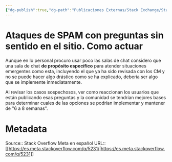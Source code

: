 ```yaml
---
{"dg-publish":true,"dg-path":"Publicaciones Externas/Stack Exchange/Stack Overflow en español/Stack Overflow en español Meta/es.meta.stackoverflow.com-5231.md","permalink":"/publicaciones-externas/stack-exchange/stack-overflow-en-espanol/stack-overflow-en-espanol-meta/es-meta-stackoverflow-com-5231/","title":"Ataques de SPAM con preguntas sin sentido en el sitio. Como actuar","hide":true,"noteIcon":"\"0\"","created":"2024-04-03T12:49:10.764-06:00","updated":"2024-04-05T16:44:04.540-06:00"}
---
```


# Ataques de SPAM con preguntas sin sentido en el sitio. Como actuar

Aunque en lo personal procuro usar poco las salas de chat considero que una sala de chat **de propósito específico** para atender situaciones emergentes como esta, incluyendo el que ya ha sido revisada con los CM y no se puede hacer algo drástico como se ha explicado, debería ser algo que se implemente inmediatamente.

Al revisar los casos sospechosos, ver como reaccionan los usuarios que están publicando esas preguntas y la comunidad se tendrían mejores bases para determinar cuales de las opciones se podrían implementar y mantener de "6 a 8 semanas".



# Metadata
Source:: Stack Overflow Meta en español
URL:: [[https://es.meta.stackoverflow.com/q/5231\|https://es.meta.stackoverflow.com/q/5231]]

